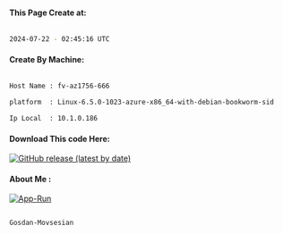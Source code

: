 
   
#### This Page Create at:

```bash

2024-07-22 - 02:45:16 UTC

```

#### Create By Machine:

```bash

Host Name : fv-az1756-666

platform  : Linux-6.5.0-1023-azure-x86_64-with-debian-bookworm-sid

Ip Local  : 10.1.0.186

```
#### Download This code Here:

[![GitHub release (latest by date)](https://img.shields.io/github/v/release/Gosdan-Movsesian/Gosdan?style=for-the-badge&label=Download)](https://github.com/Gosdan-Movsesian/Gosdan/releases) 

</p> 

#### About Me :

[![App-Run](https://github.com/Gosdan-Movsesian/Gosdan/actions/workflows/App-Run.yml/badge.svg)](https://github.com/Gosdan-Movsesian/Gosdan/actions/workflows/App-Run.yml)

```bash

Gosdan-Movsesian

```

